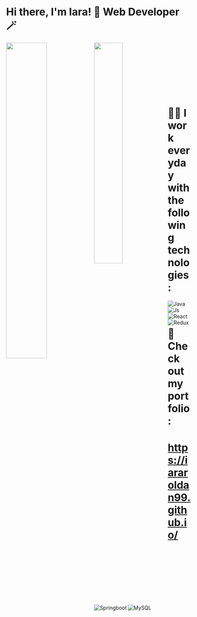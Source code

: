 # Hi there, I'm Iara! 👋 Web Developer 🪄
<img align="left" width="47%" src="https://github-readme-stats.vercel.app/api?username=iararoldan99&show_icons=true&theme=onedark" />
<img align="left" width="39.3%" src="https://github-readme-stats.vercel.app/api/top-langs/?username=iararoldan99&layout=compact&theme=onedark" />
<br/>
<br/>

<br/>

<br/>
<br/>
<br/>
<br/>
<br/>


# 👩‍💻  I work everyday with the following technologies: 
<img align="left" alt="Java" src="https://img.shields.io/badge/java-%23ED8B00.svg?style=for-the-badge&logo=java&logoColor=white" />
<img align="left" alt="Js" src="https://img.shields.io/badge/javascript-%23323330.svg?style=for-the-badge&logo=javascript&logoColor=%23F7DF1E" />
<img align="left" alt="React" src="https://img.shields.io/badge/react-%2320232a.svg?style=for-the-badge&logo=react&logoColor=%2361DAFB" />
<img align="left" alt="Redux" src="https://img.shields.io/badge/redux-%23593d88.svg?style=for-the-badge&logo=redux&logoColor=white" />
<img align="left" alt="Springboot" src="https://img.shields.io/badge/spring-%236DB33F.svg?style=for-the-badge&logo=spring&logoColor=white" />
<img align="left" alt="MySQL" src="https://img.shields.io/badge/mysql-%2300f.svg?style=for-the-badge&logo=mysql&logoColor=white" />

<br/>
<br/>


# 🚀 Check out my portfolio:

# https://iararoldan99.github.io/ 
